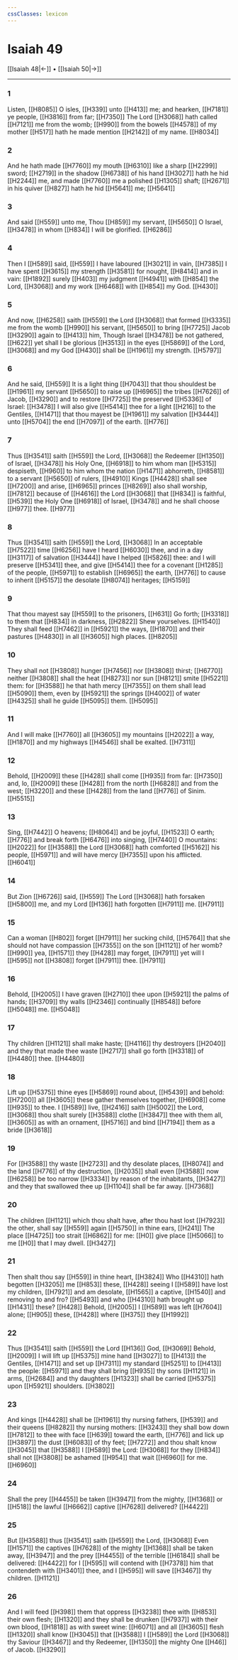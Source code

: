 ```yaml
---
cssClasses: lexicon
---
```

# Isaiah 49

[[Isaiah 48|←]] • [[Isaiah 50|→]]

---

### 1
Listen, [[H8085]] O isles, [[H339]] unto [[H413]] me; and hearken, [[H7181]] ye people, [[H3816]] from far; [[H7350]] The Lord [[H3068]] hath called [[H7121]] me from the womb; [[H990]] from the bowels [[H4578]] of my mother [[H517]] hath he made mention [[H2142]] of my name. [[H8034]]

### 2
And he hath made [[H7760]] my mouth [[H6310]] like a sharp [[H2299]] sword; [[H2719]] in the shadow [[H6738]] of his hand [[H3027]] hath he hid [[H2244]] me, and made [[H7760]] me a polished [[H1305]] shaft; [[H2671]] in his quiver [[H827]] hath he hid [[H5641]] me; [[H5641]]

### 3
And said [[H559]] unto me, Thou [[H859]] my servant, [[H5650]] O Israel, [[H3478]] in whom [[H834]] I will be glorified. [[H6286]]

### 4
Then I [[H589]] said, [[H559]] I have laboured [[H3021]] in vain, [[H7385]] I have spent [[H3615]] my strength [[H3581]] for nought, [[H8414]] and in vain: [[H1892]] surely [[H403]] my judgment [[H4941]] with [[H854]] the Lord, [[H3068]] and my work [[H6468]] with [[H854]] my God. [[H430]]

### 5
And now, [[H6258]] saith [[H559]] the Lord [[H3068]] that formed [[H3335]] me from the womb [[H990]] his servant, [[H5650]] to bring [[H7725]] Jacob [[H3290]] again to [[H413]] him, Though Israel [[H3478]] be not gathered, [[H622]] yet shall I be glorious [[H3513]] in the eyes [[H5869]] of the Lord, [[H3068]] and my God [[H430]] shall be [[H1961]] my strength. [[H5797]]

### 6
And he said, [[H559]] It is a light thing [[H7043]] that thou shouldest be [[H1961]] my servant [[H5650]] to raise up [[H6965]] the tribes [[H7626]] of Jacob, [[H3290]] and to restore [[H7725]] the preserved [[H5336]] of Israel: [[H3478]] I will also give [[H5414]] thee for a light [[H216]] to the Gentiles, [[H1471]] that thou mayest be [[H1961]] my salvation [[H3444]] unto [[H5704]] the end [[H7097]] of the earth. [[H776]]

### 7
Thus [[H3541]] saith [[H559]] the Lord, [[H3068]] the Redeemer [[H1350]] of Israel, [[H3478]] his Holy One, [[H6918]] to him whom man [[H5315]] despiseth, [[H960]] to him whom the nation [[H1471]] abhorreth, [[H8581]] to a servant [[H5650]] of rulers, [[H4910]] Kings [[H4428]] shall see [[H7200]] and arise, [[H6965]] princes [[H8269]] also shall worship, [[H7812]] because of [[H4616]] the Lord [[H3068]] that [[H834]] is faithful, [[H539]] the Holy One [[H6918]] of Israel, [[H3478]] and he shall choose [[H977]] thee. [[H977]]

### 8
Thus [[H3541]] saith [[H559]] the Lord, [[H3068]] In an acceptable [[H7522]] time [[H6256]] have I heard [[H6030]] thee, and in a day [[H3117]] of salvation [[H3444]] have I helped [[H5826]] thee: and I will preserve [[H5341]] thee, and give [[H5414]] thee for a covenant [[H1285]] of the people, [[H5971]] to establish [[H6965]] the earth, [[H776]] to cause to inherit [[H5157]] the desolate [[H8074]] heritages; [[H5159]]

### 9
That thou mayest say [[H559]] to the prisoners, [[H631]] Go forth; [[H3318]] to them that [[H834]] in darkness, [[H2822]] Shew yourselves. [[H1540]] They shall feed [[H7462]] in [[H5921]] the ways, [[H1870]] and their pastures [[H4830]] in all [[H3605]] high places. [[H8205]]

### 10
They shall not [[H3808]] hunger [[H7456]] nor [[H3808]] thirst; [[H6770]] neither [[H3808]] shall the heat [[H8273]] nor sun [[H8121]] smite [[H5221]] them: for [[H3588]] he that hath mercy [[H7355]] on them shall lead [[H5090]] them, even by [[H5921]] the springs [[H4002]] of water [[H4325]] shall he guide [[H5095]] them. [[H5095]]

### 11
And I will make [[H7760]] all [[H3605]] my mountains [[H2022]] a way, [[H1870]] and my highways [[H4546]] shall be exalted. [[H7311]]

### 12
Behold, [[H2009]] these [[H428]] shall come [[H935]] from far: [[H7350]] and, lo, [[H2009]] these [[H428]] from the north [[H6828]] and from the west; [[H3220]] and these [[H428]] from the land [[H776]] of Sinim. [[H5515]]

### 13
Sing, [[H7442]] O heavens; [[H8064]] and be joyful, [[H1523]] O earth; [[H776]] and break forth [[H6476]] into singing, [[H7440]] O mountains: [[H2022]] for [[H3588]] the Lord [[H3068]] hath comforted [[H5162]] his people, [[H5971]] and will have mercy [[H7355]] upon his afflicted. [[H6041]]

### 14
But Zion [[H6726]] said, [[H559]] The Lord [[H3068]] hath forsaken [[H5800]] me, and my Lord [[H136]] hath forgotten [[H7911]] me. [[H7911]]

### 15
Can a woman [[H802]] forget [[H7911]] her sucking child, [[H5764]] that she should not have compassion [[H7355]] on the son [[H1121]] of her womb? [[H990]] yea, [[H1571]] they [[H428]] may forget, [[H7911]] yet will I [[H595]] not [[H3808]] forget [[H7911]] thee. [[H7911]]

### 16
Behold, [[H2005]] I have graven [[H2710]] thee upon [[H5921]] the palms of hands; [[H3709]] thy walls [[H2346]] continually [[H8548]] before [[H5048]] me. [[H5048]]

### 17
Thy children [[H1121]] shall make haste; [[H4116]] thy destroyers [[H2040]] and they that made thee waste [[H2717]] shall go forth [[H3318]] of [[H4480]] thee. [[H4480]]

### 18
Lift up [[H5375]] thine eyes [[H5869]] round about, [[H5439]] and behold: [[H7200]] all [[H3605]] these gather themselves together, [[H6908]] come [[H935]] to thee. I [[H589]] live, [[H2416]] saith [[H5002]] the Lord, [[H3068]] thou shalt surely [[H3588]] clothe [[H3847]] thee with them all, [[H3605]] as with an ornament, [[H5716]] and bind [[H7194]] them as a bride [[H3618]]

### 19
For [[H3588]] thy waste [[H2723]] and thy desolate places, [[H8074]] and the land [[H776]] of thy destruction, [[H2035]] shall even [[H3588]] now [[H6258]] be too narrow [[H3334]] by reason of the inhabitants, [[H3427]] and they that swallowed thee up [[H1104]] shall be far away. [[H7368]]

### 20
The children [[H1121]] which thou shalt have, after thou hast lost [[H7923]] the other, shall say [[H559]] again [[H5750]] in thine ears, [[H241]] The place [[H4725]] too strait [[H6862]] for me: [[H0]] give place [[H5066]] to me [[H0]] that I may dwell. [[H3427]]

### 21
Then shalt thou say [[H559]] in thine heart, [[H3824]] Who [[H4310]] hath begotten [[H3205]]  me [[H853]] these, [[H428]] seeing I [[H589]] have lost my children, [[H7921]] and am desolate, [[H1565]] a captive, [[H1540]] and removing to and fro? [[H5493]] and who [[H4310]] hath brought up [[H1431]] these? [[H428]] Behold, [[H2005]] I [[H589]] was left [[H7604]] alone; [[H905]] these, [[H428]] where [[H375]] they [[H1992]]

### 22
Thus [[H3541]] saith [[H559]] the Lord [[H136]] God, [[H3069]] Behold, [[H2009]] I will lift up [[H5375]] mine hand [[H3027]] to [[H413]] the Gentiles, [[H1471]] and set up [[H7311]] my standard [[H5251]] to [[H413]] the people: [[H5971]] and they shall bring [[H935]] thy sons [[H1121]] in arms, [[H2684]] and thy daughters [[H1323]] shall be carried [[H5375]] upon [[H5921]] shoulders. [[H3802]]

### 23
And kings [[H4428]] shall be [[H1961]] thy nursing fathers, [[H539]] and their queens [[H8282]] thy nursing mothers: [[H3243]] they shall bow down [[H7812]] to thee with face [[H639]] toward the earth, [[H776]] and lick up [[H3897]] the dust [[H6083]] of thy feet; [[H7272]] and thou shalt know [[H3045]] that [[H3588]] I [[H589]] the Lord: [[H3068]] for they [[H834]] shall not [[H3808]] be ashamed [[H954]] that wait [[H6960]] for me. [[H6960]]

### 24
Shall the prey [[H4455]] be taken [[H3947]] from the mighty, [[H1368]] or [[H518]] the lawful [[H6662]] captive [[H7628]] delivered? [[H4422]]

### 25
But [[H3588]] thus [[H3541]] saith [[H559]] the Lord, [[H3068]] Even [[H1571]] the captives [[H7628]] of the mighty [[H1368]] shall be taken away, [[H3947]] and the prey [[H4455]] of the terrible [[H6184]] shall be delivered: [[H4422]] for I [[H595]] will contend with [[H7378]] him that contendeth with [[H3401]] thee, and I [[H595]] will save [[H3467]] thy children. [[H1121]]

### 26
And I will feed [[H398]] them that oppress [[H3238]]  thee with [[H853]] their own flesh; [[H1320]] and they shall be drunken [[H7937]] with their own blood, [[H1818]] as with sweet wine: [[H6071]] and all [[H3605]] flesh [[H1320]] shall know [[H3045]] that [[H3588]] I [[H589]] the Lord [[H3068]] thy Saviour [[H3467]] and thy Redeemer, [[H1350]] the mighty One [[H46]] of Jacob. [[H3290]]